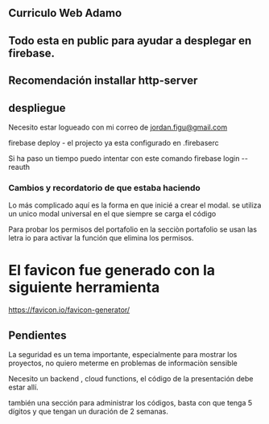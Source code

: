 ## Curriculo Web Adamo

## Todo esta en public para ayudar a desplegar en firebase.

## Recomendación installar http-server

## despliegue
Necesito estar logueado con mi correo de jordan.figu@gmail.com

firebase deploy - el projecto ya esta configurado en .firebaserc

Si ha paso un tiempo puedo intentar con este comando 
firebase login --reauth

### Cambios y recordatorio de que estaba haciendo 

Lo más complicado aquí es la forma en que inicié a crear el modal. se utiliza un unico modal 
universal en el que siempre se carga el código 

Para probar los permisos del portafolio en la secciòn portafolio se usan las letra io para activar la función que elimina los permisos. 

# El favicon fue generado con la siguiente herramienta
https://favicon.io/favicon-generator/

## Pendientes 
La seguridad es un tema importante, especialmente para mostrar los proyectos, no quiero meterme en problemas de informaciòn sensible 

Necesito un backend , cloud functions, el código de la presentación debe estar allí. 

también una sección para administrar los códigos, basta con que tenga 5 dígitos y que tengan un duración de 2 semanas.
 